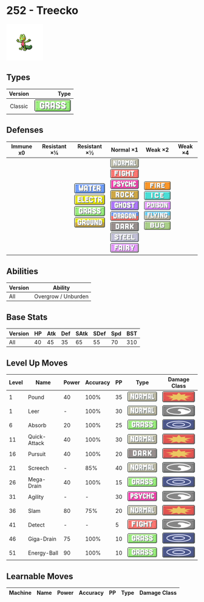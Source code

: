 # 252 - Treecko

![treecko](../img/pokemon/252.png)

## Types

| Version | Type                             |
| :-----: | -------------------------------: |
| Classic | ![grass](../img/types/grass.png) |

## Defenses

| Immune x0 | Resistant ×¼ | Resistant ×½                                                                                                                                            | Normal ×1                                                                                                                                                                                                                                                                                                                                          | Weak ×2                                                                                                                                                                        | Weak ×4 |
| --------- | ------------ | ------------------------------------------------------------------------------------------------------------------------------------------------------- | -------------------------------------------------------------------------------------------------------------------------------------------------------------------------------------------------------------------------------------------------------------------------------------------------------------------------------------------------- | ------------------------------------------------------------------------------------------------------------------------------------------------------------------------------ | ------- |
|           |              | ![water](../img/types/water.png)<br/>![electric](../img/types/electric.png)<br/>![grass](../img/types/grass.png)<br/>![ground](../img/types/ground.png) | ![normal](../img/types/normal.png)<br/>![fighting](../img/types/fighting.png)<br/>![psychic](../img/types/psychic.png)<br/>![rock](../img/types/rock.png)<br/>![ghost](../img/types/ghost.png)<br/>![dragon](../img/types/dragon.png)<br/>![dark](../img/types/dark.png)<br/>![steel](../img/types/steel.png)<br/>![fairy](../img/types/fairy.png) | ![fire](../img/types/fire.png)<br/>![ice](../img/types/ice.png)<br/>![poison](../img/types/poison.png)<br/>![flying](../img/types/flying.png)<br/>![bug](../img/types/bug.png) |         |

## Abilities

| Version | Ability             |
| ------- | ------------------- |
| All     | Overgrow / Unburden |

## Base Stats

| Version | HP | Atk | Def | SAtk | SDef | Spd | BST |
| ------- | -- | --- | --- | ---- | ---- | --- | --- |
| All     | 40 | 45  | 35  | 65   | 55   | 70  | 310 |

## Level Up Moves

| Level | Name         | Power | Accuracy | PP | Type                                   | Damage Class                           |
| ----- | ------------ | ----- | -------- | -- | -------------------------------------- | -------------------------------------- |
| 1     | Pound        | 40    | 100%     | 35 | ![normal](../img/types/normal.png)     | ![physical](../img/types/physical.png) |
| 1     | Leer         | -     | 100%     | 30 | ![normal](../img/types/normal.png)     | ![status](../img/types/status.png)     |
| 6     | Absorb       | 20    | 100%     | 25 | ![grass](../img/types/grass.png)       | ![special](../img/types/special.png)   |
| 11    | Quick-Attack | 40    | 100%     | 30 | ![normal](../img/types/normal.png)     | ![physical](../img/types/physical.png) |
| 16    | Pursuit      | 40    | 100%     | 20 | ![dark](../img/types/dark.png)         | ![physical](../img/types/physical.png) |
| 21    | Screech      | -     | 85%      | 40 | ![normal](../img/types/normal.png)     | ![status](../img/types/status.png)     |
| 26    | Mega-Drain   | 40    | 100%     | 15 | ![grass](../img/types/grass.png)       | ![special](../img/types/special.png)   |
| 31    | Agility      | -     | -        | 30 | ![psychic](../img/types/psychic.png)   | ![status](../img/types/status.png)     |
| 36    | Slam         | 80    | 75%      | 20 | ![normal](../img/types/normal.png)     | ![physical](../img/types/physical.png) |
| 41    | Detect       | -     | -        | 5  | ![fighting](../img/types/fighting.png) | ![status](../img/types/status.png)     |
| 46    | Giga-Drain   | 75    | 100%     | 10 | ![grass](../img/types/grass.png)       | ![special](../img/types/special.png)   |
| 51    | Energy-Ball  | 90    | 100%     | 10 | ![grass](../img/types/grass.png)       | ![special](../img/types/special.png)   |

## Learnable Moves

| Machine | Name | Power | Accuracy | PP | Type | Damage Class |
| ------- | ---- | ----- | -------- | -- | ---- | ------------ |